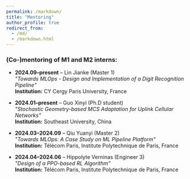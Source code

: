 ```yaml
---
permalink: /markdown/
title: "Mentoring"
author_profile: true
redirect_from: 
  - /md/
  - /markdown.html
---
```



### (Co-)mentoring of M1 and M2 interns:

- **2024.09–present** – Lin Jianke (Master 1)  
  *"Towards MLOps - Design and Implementation of a Digit Recognition Pipeline"*  
  **Institution:** CY Cergy Paris University, France

- **2024.01–present** – Guo Xinyi (Ph.D student)  
  *"Stochastic Geometry-based MCS Adaptation for Uplink Cellular Networks"*  
  **Institution:** Southeast University, China  

- **2024.03–2024.09** – Qiu Yuanyi (Master 2)  
  *"Towards MLOps: A Case Study on ML Pipeline Platform"*  
  **Institution:** Télécom Paris,  Institute Polytechnique de Paris, France  

- **2024.04–2024.06** – Hippolyte Verninas (Engineer 3)  
  *"Design of a PPO-based RL Algorithm"*  
  **Institution:** Télécom Paris,  Institute Polytechnique de Paris, France  


